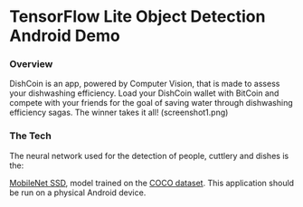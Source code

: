 # TensorFlow Lite Object Detection Android Demo

### Overview

DishCoin is an app, powered by Computer Vision, that is made to assess your dishwashing efficiency.
Load your DishCoin wallet with BitCoin and compete with your friends for the goal of saving
water through dishwashing efficiency sagas. The winner takes it all! (screenshot1.png)

### The Tech
The neural network used for the detection of people, cuttlery and dishes is the:

[MobileNet SSD](https://tfhub.dev/tensorflow/lite-model/ssd_mobilenet_v1/1/metadata/2),
model trained on the [COCO dataset](http://cocodataset.org/). 
This application should be run on a physical Android device.
